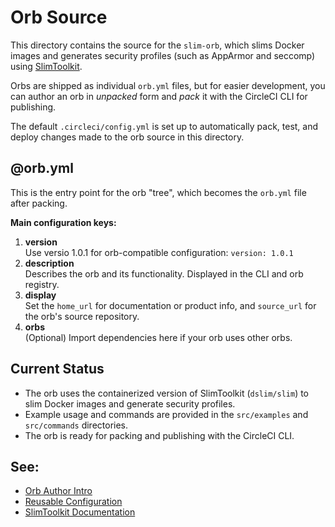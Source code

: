 # Orb Source

This directory contains the source for the `slim-orb`, which slims Docker images and generates security profiles (such as AppArmor and seccomp) using [SlimToolkit](https://github.com/slimtoolkit/slim).

Orbs are shipped as individual `orb.yml` files, but for easier development, you can author an orb in _unpacked_ form and _pack_ it with the CircleCI CLI for publishing.

The default `.circleci/config.yml` is set up to automatically pack, test, and deploy changes made to the orb source in this directory.

## @orb.yml

This is the entry point for the orb "tree", which becomes the `orb.yml` file after packing.

**Main configuration keys:**

1. **version**  
    Use versio 1.0.1 for orb-compatible configuration: `version: 1.0.1`
2. **description**  
    Describes the orb and its functionality. Displayed in the CLI and orb registry.
3. **display**  
    Set the `home_url` for documentation or product info, and `source_url` for the orb's source repository.
4. **orbs**  
    (Optional) Import dependencies here if your orb uses other orbs.

## Current Status

- The orb uses the containerized version of SlimToolkit (`dslim/slim`) to slim Docker images and generate security profiles.
- Example usage and commands are provided in the `src/examples` and `src/commands` directories.
- The orb is ready for packing and publishing with the CircleCI CLI.

## See:
 - [Orb Author Intro](https://circleci.com/docs/2.0/orb-author-intro/#section=configuration)
 - [Reusable Configuration](https://circleci.com/docs/2.0/reusing-config)
 - [SlimToolkit Documentation](https://github.com/slimtoolkit/slim)
